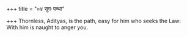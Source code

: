 +++
title = "०४ सुगः पन्था"

+++
Thornless, Adityas, is the path, easy for him who seeks the Law:  
     With him is naught to anger you.